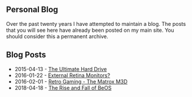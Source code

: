 ## Personal Blog

Over the past twenty years I have attempted to maintain a blog. The posts that you will see here have already been posted on my main site. You should consider this a permanent archive.

## Blog Posts 

- 2015-04-13 - [The Ultimate Hard Drive](posts/2015-04-13_01.md)
- 2016-01-22 - [External Retina Monitors?](posts/2016-01-22_01.md)
- 2016-02-01 - [Retro Gaming - The Matrox M3D](posts/2016-02-01_01.md)
- 2018-04-18 - [The Rise and Fall of BeOS](posts/2018-06-26_01.md)

